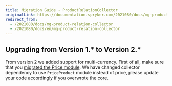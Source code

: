 ```yaml
---
title: Migration Guide - ProductRelationCollector
originalLink: https://documentation.spryker.com/2021080/docs/mg-product-relation-collector
redirect_from:
  - /2021080/docs/mg-product-relation-collector
  - /2021080/docs/en/mg-product-relation-collector
---
```


## Upgrading from Version 1.* to Version 2.*

From version 2 we added support for multi-currency. First of all, make sure that you [migrated the Price module](/docs/scos/dev/migration-and-integration/202001.0/module-migration-guides/mg-price). We have changed collector dependency to use `PriceProduct` module instead of price, please update your code accordingly if you overwrote the core.

<!-- 
* [Learn more about Products in multi-store environment](https://documentation.spryker.com/v4/docs/product-store-relation-under-the-hood)-->

<!-- Last review date: Nov 23, 2017 by Aurimas Ličkus -->
